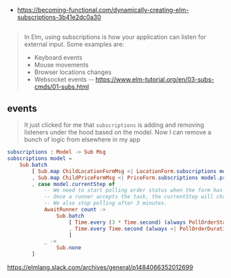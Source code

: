 - https://becoming-functional.com/dynamically-creating-elm-subscriptions-3b41e2dc0a30

##

> In Elm, using subscriptions is how your application can listen for external input. Some examples are:
> - Keyboard events
> - Mouse movements
> - Browser locations changes
> - Websocket events
> -- https://www.elm-tutorial.org/en/03-subs-cmds/01-subs.html

## events

>It just clicked for me that `subscriptions` is adding and removing listeners under the hood based on the model.  Now I can remove a bunch of logic from elsewhere in my app

```elm
subscriptions : Model -> Sub Msg
subscriptions model =
    Sub.batch
        [ Sub.map ChildLocationFormMsg <| LocationForm.subscriptions model.locationForm
        , Sub.map ChildPriceFormMsg <| PriceForm.subscriptions model.priceForm
        , case model.currentStep of
            -- We need to start polling order status when the form has been sent.
            -- Once a runner accepts the task, the currentStep will change, so we stop polling.
            -- We also stop polling after 3 minutes.
            AwaitRunner count ->
                Sub.batch
                    [ Time.every (3 * Time.second) (always PollOrderStatus)
                    , Time.every Time.second (always <| PollOrderDuration <| count - 1)
                    ]
            _ ->
                Sub.none
        ]
```

https://elmlang.slack.com/archives/general/p1484066352012699
